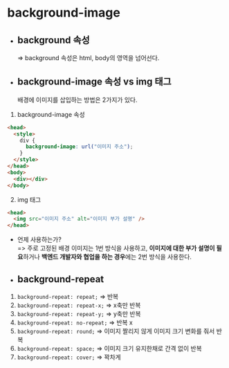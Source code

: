 # background-image

- ## background 속성

  => background 속성은 html, body의 영역을 넘어선다.

- ## background-image 속성 vs img 태그
  배경에 이미지를 삽입하는 방법은 2가지가 있다.

1. background-image 속성

```html
<head>
  <style>
    div {
      background-image: url("이미지 주소");
    }
  </style>
</head>
<body>
  <div></div>
</body>
```

2. img 태그

```html
<head>
  <img src="이미지 주소" alt="이미지 부가 설명" />
</head>
```

- 언제 사용하는가?<br>
  => 주로 고정된 배경 이미지는 1번 방식을 사용하고, **이미지에 대한 부가 설명이 필요**하거나 **백엔드 개발자와 협업을 하는 경우**에는 2번 방식을 사용한다.

- ## background-repeat

1. `background-repeat: repeat;` => 반복
2. `background-repeat: repeat-x;` => x축만 반복
3. `background-repeat: repeat-y;` => y축만 반복
4. `background-repeat: no-repeat;` => 반복 x
5. `background-repeat: round;` => 이미지 짤리지 않게 이미지 크기 변화를 줘서 반복
6. `background-repeat: space;` => 이미지 크기 유지한채로 간격 없이 반복
7. `background-repeat: cover;` => 꽉차게
